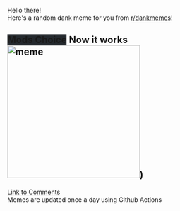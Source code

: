 Hello there! <br>Here's a random dank meme for you from [r/dankmemes](https://reddit.com/r/dankmemes)!<br>
## <span style="background-color: #24292e">Mods Choice</span> Now it works<br><img src="https://i.redd.it/63y6mu02jin51.png" alt="meme" width="300"/>)<br>
[Link to Comments](https://reddit.com/r/dankmemes/comments/itvmt3/now_it_works/)<br>
Memes are updated once a day using Github Actions